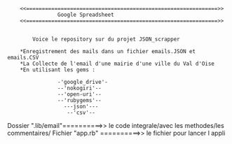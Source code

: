 		<<=============================================================>>
	 				Google Spreadsheet
		<<=============================================================>>


			Voice le repository sur du projet JSON_scrapper

		*Enregistrement des mails dans un fichier emails.JSON et emails.CSV
		*La Collecte de l'email d'une mairie d'une ville du Val d'Oise
		*En utilisant les gems : 

					-'google_drive'-
					--'nokogiri'--
					--'open-uri'--
					--'rubygems'--
					  ---json'---
					   --'csv'--

Dossier ".lib/email"==========>> le code integrale/avec les methodes/les commentaires/
Fichier "app.rb"    ==========>> le fichier pour lancer l appli
